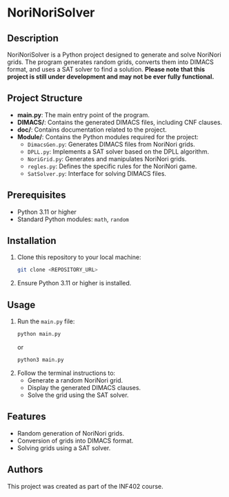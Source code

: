 # NoriNoriSolver

## Description
NoriNoriSolver is a Python project designed to generate and solve NoriNori grids. The program generates random grids, converts them into DIMACS format, and uses a SAT solver to find a solution. **Please note that this project is still under development and may not be ever fully functional.**

## Project Structure

- **main.py**: The main entry point of the program.
- **DIMACS/**: Contains the generated DIMACS files, including CNF clauses.
- **doc/**: Contains documentation related to the project.
- **Module/**: Contains the Python modules required for the project:
  - `DimacsGen.py`: Generates DIMACS files from NoriNori grids.
  - `DPLL.py`: Implements a SAT solver based on the DPLL algorithm.
  - `NoriGrid.py`: Generates and manipulates NoriNori grids.
  - `regles.py`: Defines the specific rules for the NoriNori game.
  - `SatSolver.py`: Interface for solving DIMACS files.

## Prerequisites

- Python 3.11 or higher
- Standard Python modules: `math`, `random`

## Installation

1. Clone this repository to your local machine:
   ```bash
   git clone <REPOSITORY_URL>
   ```
2. Ensure Python 3.11 or higher is installed.

## Usage

1. Run the `main.py` file:
   ```bash
   python main.py
   ```
   or
   ```bash
   python3 main.py
   ```
2. Follow the terminal instructions to:
   - Generate a random NoriNori grid.
   - Display the generated DIMACS clauses.
   - Solve the grid using the SAT solver.

## Features

- Random generation of NoriNori grids.
- Conversion of grids into DIMACS format.
- Solving grids using a SAT solver.

## Authors

This project was created as part of the INF402 course.


